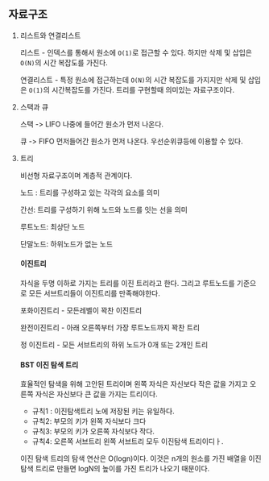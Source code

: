 ## 자료구조

1. 리스트와 연결리스트

   리스트 - 인덱스를 통해서 원소에 `O(1)`로 접근할 수 있다. 하지만 삭제 및 삽입은 `O(N)`의 시간 복잡도를 가진다.

   연결리스트 - 특정 원소에 접근하는데 `O(N)`의 시간 복잡도를 가지지만 삭제 및 삽입은 `O(1)`의 시간복잡도를 가진다. 트리를 구현할때 의미있는 자료구조이다.

2. 스택과 큐

   스택 -> LIFO 나중에 들어간 원소가 먼저 나온다. 

   큐 -> FIFO 먼저들어간 원소가 먼저 나온다. 우선순위큐등에 이용할 수 있다.

3. 트리

   비선형 자료구조이며 계층적 관계이다.

   노드 : 트리를 구성하고 있는 각각의 요소를 의미

   간선: 트리를 구성하기 위해 노드와 노드를 잇는 선을 의미

   루트노드: 최상단 노드

   단말노드: 하위노드가 없는 노드

   #### 이진트리

   자식을 두명 이하로 가지는 트리를 이진 트리라고 한다. 그리고 루트노드를 기준으로 모든 서브트리들이 이진트리를 만족해야한다.

   포화이진트리 - 모든레벨이 꽉찬 이진트리

   완전이진트리 - 아래 오른쪽부터 가장 루트노드까지 꽉찬 트리

   정 이진트리 - 모든 서브트리의 하위 노드가 0개 또는 2개인 트리

   #### BST 이진 탐색 트리

   효율적인 탐색을 위해 고안된 트리이며 왼쪽 자식은 자신보다 작은 값을 가지고 오른쪽 자식은 자신보다 큰 값을 가지는 트리이다.

   - 규칙1 : 이진탐색트리 노에 저장된 키는 유일하다.
   - 규칙2: 부모의 키가 왼쪽 자식보다 크다
   - 규칙3: 부모의 키가 오른쪽 자식보다 작다.
   - 규칙4: 오른쪽 서브트리 왼쪽 서브트리 모두 이진탐색 트리이디ㅏ.

   이진 탐색 트리의 탐색 연산은 O(logn)이다. 이것은 n개의 원소를 가진 배열을 이진 탐색 트리로 만들면 logN의 높이를 가진 트리가 나오기 때문이다.